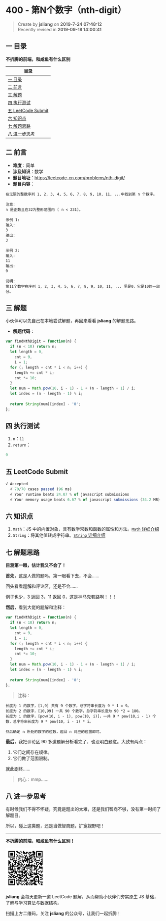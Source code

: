 400 - 第N个数字（nth-digit）
===

> Create by **jsliang** on **2019-7-24 07:48:12**  
> Recently revised in **2019-09-18 14:00:41**

## <a name="chapter-one" id="chapter-one">一 目录</a>

**不折腾的前端，和咸鱼有什么区别**

| 目录 |
| --- | 
| [一 目录](#chapter-one) | 
| [二 前言](#chapter-two) |
| [三 解题](#chapter-three) |
| [四 执行测试](#chapter-four) |
| [五 LeetCode Submit](#chapter-five) |
| [六 知识点](#chapter-six) |
| [七 解题思路](#chapter-seven) |
| [八 进一步思考](#chapter-eight) |

## <a name="chapter-two" id="chapter-two">二 前言</a>



* **难度**：简单
* **涉及知识**：数学
* **题目地址**：https://leetcode-cn.com/problems/nth-digit/
* **题目内容**：

```
在无限的整数序列 1, 2, 3, 4, 5, 6, 7, 8, 9, 10, 11, ...中找到第 n 个数字。

注意:
n 是正数且在32为整形范围内 ( n < 231)。

示例 1:
输入:
3
输出:
3

示例 2:
输入:
11
输出:
0

说明:
第11个数字在序列 1, 2, 3, 4, 5, 6, 7, 8, 9, 10, 11, ... 里是0，它是10的一部分。
```

## <a name="chapter-three" id="chapter-three">三 解题</a>



小伙伴可以先自己在本地尝试解题，再回来看看 **jsliang** 的解题思路。

* **解题代码**：

```js
var findNthDigit = function(n) {
  if (n < 10) return n;
  let length = 0,
    cnt = 9,
    i = 1;
  for (; length + cnt * i < n; i++) {
    length += cnt * i;
    cnt *= 10;
  }
  let num = Math.pow(10, i - 1) - 1 + (n - length + 1) / i;
  let index = (n - length - 1) % i;

  return String(num)[index] - '0';
};
```

## <a name="chapter-four" id="chapter-four">四 执行测试</a>



1. `n`：`11`
2. `return`：

```js
0
```

## <a name="chapter-five" id="chapter-five">五 LeetCode Submit</a>



```js
√ Accepted
  √ 70/70 cases passed (96 ms)
  √ Your runtime beats 24.07 % of javascript submissions
  √ Your memory usage beats 6.67 % of javascript submissions (34.2 MB)
```

## <a name="chapter-six" id="chapter-six">六 知识点</a>



1. `Math`：JS 中的内置对象，具有数学常数和函数的属性和方法。[`Math` 详细介绍](https://github.com/LiangJunrong/document-library/blob/master/JavaScript-library/JavaScript/%E5%86%85%E7%BD%AE%E5%AF%B9%E8%B1%A1/Map/README.md)
2. `String`：将其他值转成字符串。[`String` 详细介绍](https://github.com/LiangJunrong/document-library/blob/master/JavaScript-library/JavaScript/%E5%86%85%E7%BD%AE%E5%AF%B9%E8%B1%A1/String/README.md)

## <a name="chapter-seven" id="chapter-seven">七 解题思路</a>



**目测第一眼，估计我又不会了！**

**首先**，这是人做的题吗，第一眼看下去，不会……

回头看看题解和评论区，还是不会……

例子也少，3 返回 3，11 返回 0，这是神马鬼套路啊！！！

**然后**，看到大佬的题解和注释：

```js
var findNthDigit = function(n) {
  if (n < 10) return n;
  let length = 0,
    cnt = 9,
    i = 1;
  for (; length + cnt * i < n; i++) {
    length += cnt * i;
    cnt *= 10;
  }
  let num = Math.pow(10, i - 1) - 1 + (n - length + 1) / i;
  let index = (n - length - 1) % i;

  return String(num)[index] - '0';
};
```

> 注释：

```
长度为 1 的数字，[1,9] 共有 9 个数字，总字符串长度为 9 * 1 = 9。
长度为 2 的数字，[10,99] 一共 90 个数字，总字符串长度为 90 *2 = 180。
长度为 i 的数字，[pow(10, i - 1), pow(10, i)]，一共 9 * pow(10,i - 1) 个数，总字符串长度为 9 * pow(10, i - 1) * i。

然后确定 n 所处的数字的位数，返回 n 对应的位置即可。
```

**最后**，我把评论区 90 多道题解分析看完了，也没明白题意。大致有两点：

1. 它们之间存在规律。
2. 它们做了范围限制。

就此剧终……

> 内心：mmp……

## <a name="chapter-eight" id="chapter-eight">八 进一步思考</a>



有时候我们不得不怀疑，究竟是题出的太难，还是我们智商不够，没有第一时间了解题目。

所以，碰上这类题，还是当做智商题，扩宽视野吧！

---

**不折腾的前端，和咸鱼有什么区别！**

![图](../../../public-repertory/img/z-small-wechat-public-address.jpg)

**jsliang** 会每天更新一道 LeetCode 题解，从而帮助小伙伴们夯实原生 JS 基础，了解与学习算法与数据结构。

扫描上方二维码，关注 **jsliang** 的公众号，让我们一起折腾！

